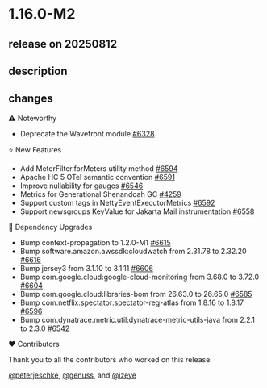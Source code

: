 # 1.16.0-M2

## release on 20250812
## description
## changes
:warning: Noteworthy

* Deprecate the Wavefront module <a href="https://github.com/micrometer-metrics/micrometer/issues/6328" data-hovercard-type="issue" data-hovercard-url="/micrometer-metrics/micrometer/issues/6328/hovercard">#6328</a>

⭐ New Features

* Add MeterFilter.forMeters utility method <a href="https://github.com/micrometer-metrics/micrometer/pull/6594" data-hovercard-type="pull_request" data-hovercard-url="/micrometer-metrics/micrometer/pull/6594/hovercard">#6594</a>
* Apache HC 5 OTel semantic convention <a href="https://github.com/micrometer-metrics/micrometer/pull/6591" data-hovercard-type="pull_request" data-hovercard-url="/micrometer-metrics/micrometer/pull/6591/hovercard">#6591</a>
* Improve nullability for gauges <a href="https://github.com/micrometer-metrics/micrometer/pull/6546" data-hovercard-type="pull_request" data-hovercard-url="/micrometer-metrics/micrometer/pull/6546/hovercard">#6546</a>
* Metrics for Generational Shenandoah GC <a href="https://github.com/micrometer-metrics/micrometer/issues/4259" data-hovercard-type="issue" data-hovercard-url="/micrometer-metrics/micrometer/issues/4259/hovercard">#4259</a>
* Support custom tags in NettyEventExecutorMetrics <a href="https://github.com/micrometer-metrics/micrometer/issues/6592" data-hovercard-type="issue" data-hovercard-url="/micrometer-metrics/micrometer/issues/6592/hovercard">#6592</a>
* Support newsgroups KeyValue for Jakarta Mail instrumentation <a href="https://github.com/micrometer-metrics/micrometer/pull/6558" data-hovercard-type="pull_request" data-hovercard-url="/micrometer-metrics/micrometer/pull/6558/hovercard">#6558</a>

🔨 Dependency Upgrades

* Bump context-propagation to 1.2.0-M1 <a href="https://github.com/micrometer-metrics/micrometer/issues/6615" data-hovercard-type="issue" data-hovercard-url="/micrometer-metrics/micrometer/issues/6615/hovercard">#6615</a>
* Bump software.amazon.awssdk:cloudwatch from 2.31.78 to 2.32.20 <a href="https://github.com/micrometer-metrics/micrometer/pull/6616" data-hovercard-type="pull_request" data-hovercard-url="/micrometer-metrics/micrometer/pull/6616/hovercard">#6616</a>
* Bump jersey3 from 3.1.10 to 3.1.11 <a href="https://github.com/micrometer-metrics/micrometer/pull/6606" data-hovercard-type="pull_request" data-hovercard-url="/micrometer-metrics/micrometer/pull/6606/hovercard">#6606</a>
* Bump com.google.cloud:google-cloud-monitoring from 3.68.0 to 3.72.0 <a href="https://github.com/micrometer-metrics/micrometer/pull/6604" data-hovercard-type="pull_request" data-hovercard-url="/micrometer-metrics/micrometer/pull/6604/hovercard">#6604</a>
* Bump com.google.cloud:libraries-bom from 26.63.0 to 26.65.0 <a href="https://github.com/micrometer-metrics/micrometer/pull/6585" data-hovercard-type="pull_request" data-hovercard-url="/micrometer-metrics/micrometer/pull/6585/hovercard">#6585</a>
* Bump com.netflix.spectator:spectator-reg-atlas from 1.8.16 to 1.8.17 <a href="https://github.com/micrometer-metrics/micrometer/pull/6596" data-hovercard-type="pull_request" data-hovercard-url="/micrometer-metrics/micrometer/pull/6596/hovercard">#6596</a>
* Bump com.dynatrace.metric.util:dynatrace-metric-utils-java from 2.2.1 to 2.3.0 <a href="https://github.com/micrometer-metrics/micrometer/pull/6542" data-hovercard-type="pull_request" data-hovercard-url="/micrometer-metrics/micrometer/pull/6542/hovercard">#6542</a>

❤️ Contributors

Thank you to all the contributors who worked on this release:

<a class="user-mention notranslate" data-hovercard-type="user" data-hovercard-url="/users/peterjeschke/hovercard" data-octo-click="hovercard-link-click" data-octo-dimensions="link_type:self" href="https://github.com/peterjeschke">@peterjeschke</a>, <a class="user-mention notranslate" data-hovercard-type="user" data-hovercard-url="/users/genuss/hovercard" data-octo-click="hovercard-link-click" data-octo-dimensions="link_type:self" href="https://github.com/genuss">@genuss</a>, and <a class="user-mention notranslate" data-hovercard-type="user" data-hovercard-url="/users/izeye/hovercard" data-octo-click="hovercard-link-click" data-octo-dimensions="link_type:self" href="https://github.com/izeye">@izeye</a>

